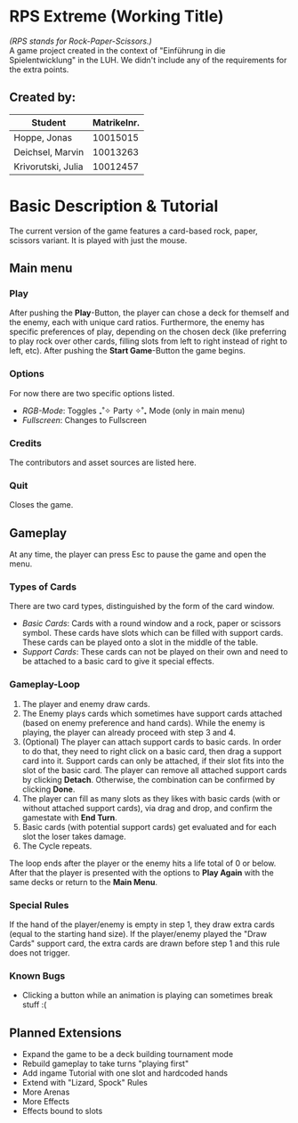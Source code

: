 # RPS Extreme (Working Title)

_(RPS stands for Rock-Paper-Scissors.)_  
A game project created in the context of "Einführung in die Spielentwicklung" in the LUH. We didn't include any of the requirements for the extra points.

## Created by:
| Student | Matrikelnr. |
| ------ | ------ |
| Hoppe, Jonas | 10015015 |
| Deichsel, Marvin | 10013263 |
| Krivorutski, Julia | 10012457 |

#  Basic Description & Tutorial
The current version of the game features a card-based rock, paper, scissors variant. It is played with just the mouse.

## Main menu
### Play
After pushing the **Play**-Button, the player can chose a deck for themself and the enemy, each with unique card ratios.
Furthermore, the enemy has specific preferences of play, depending on the chosen deck (like preferring to play rock over other cards, filling slots from left to right instead of right to left, etc).
After pushing the **Start Game**-Button the game begins.

### Options
For now there are two specific options listed.
- *RGB-Mode*: Toggles ₊˚✧ Party ✧˚₊ Mode (only in main menu)
- *Fullscreen*: Changes to Fullscreen

### Credits
The contributors and asset sources are listed here.

### Quit
Closes the game.

## Gameplay
At any time, the player can press Esc to pause the game and open the menu.

### Types of Cards
There are two card types, distinguished by the form of the card window.
- *Basic Cards*: Cards with a round window and a rock, paper or scissors symbol. These cards have slots which can be filled with support cards. These cards can be played onto a slot in the middle of the table.
- *Support Cards*: These cards can not be played on their own and need to be attached to a basic card to give it special effects.

### Gameplay-Loop
1. The player and enemy draw cards.
2. The Enemy plays cards which sometimes have support cards attached (based on enemy preference and hand cards). While the enemy is playing, the player can already proceed with step 3 and 4.
3. (Optional) The player can attach support cards to basic cards. In order to do that, they need to right click on a basic card, then drag a support card into it. Support cards can only be attached, if their slot fits into the slot of the basic card. The player can remove all attached support cards by clicking **Detach**. Otherwise, the combination can be confirmed by clicking **Done**.
4. The player can fill as many slots as they likes with basic cards (with or without attached support cards), via drag and drop, and confirm the gamestate with **End Turn**.
5. Basic cards (with potential support cards) get evaluated and for each slot the loser takes damage.
6. The Cycle repeats. 

The loop ends after the player or the enemy hits a life total of 0 or below. After that the player is presented with the options to **Play Again** with the same decks or return to the **Main Menu**.

### Special Rules
If the hand of the player/enemy is empty in step 1, they draw extra cards (equal to the starting hand size). If the player/enemy played the "Draw Cards" support card, the extra cards are drawn before step 1 and this rule does not trigger.

### Known Bugs
- Clicking a button while an animation is playing can sometimes break stuff :(

## Planned Extensions
- Expand the game to be a deck building tournament mode
- Rebuild gameplay to take turns "playing first"
- Add ingame Tutorial with one slot and hardcoded hands
- Extend with "Lizard, Spock" Rules
- More Arenas
- More Effects
- Effects bound to slots
